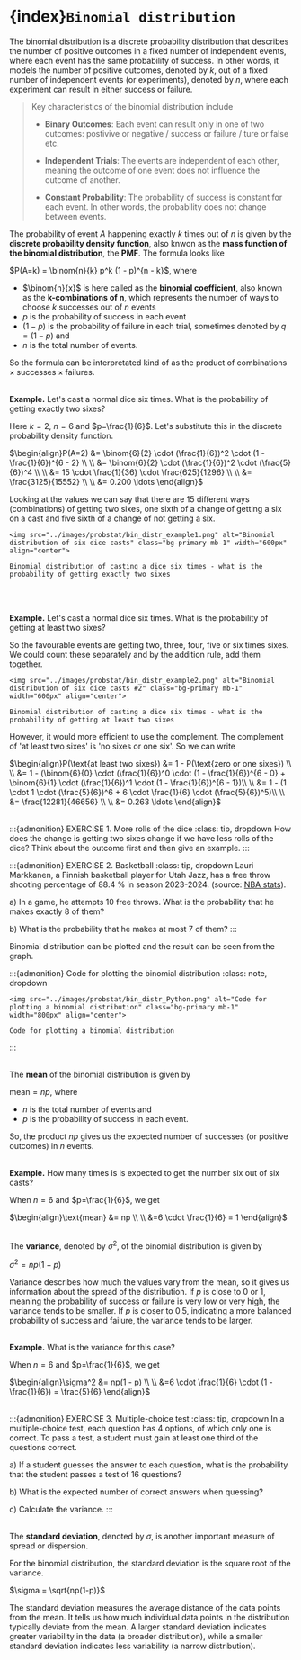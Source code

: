 # {index}`Binomial distribution`
The binomial distribution is a discrete probability distribution that describes the number of positive outcomes in a fixed number of independent events, where each event has the same probability of success. In other words, it models the number of positive outcomes, denoted by $k$, out of a fixed number of independent events (or experiments), denoted by $n$, where each experiment can result in either success or failure.

> Key characteristics of the binomial distribution include
>
> - **Binary Outcomes**: Each event can result only in one of two outcomes: postivive or negative / success or failure / ture or false etc.
>
> - **Independent Trials**: The events are independent of each other, meaning the outcome of one event does not influence the outcome of another.
>
> - **Constant Probability**: The probability of success is constant for each event. In other words, the probability does not change between events.

The probability of event $A$ happening exactly $k$ times out of $n$ is given by the **discrete probability density function**, also knwon as the **mass function of the binomial distribution**, the **PMF**. The formula looks like

$P(A=k) = \binom{n}{k} p^k (1 - p)^{n - k}$, where

- $\binom{n}{x}$ is here called as the **binomial coefficient**, also known as the **k-combinations of n**, which represents the number of ways to choose $k$ successes out of $n$ events
- $p$ is the probability of success in each event
- $(1 - p)$ is the probability of failure in each trial, sometimes denoted by $q = (1 - p)$ and
- $n$ is the total number of events.

So the formula can be interpretated kind of as the product of $\text{combinations} \times \text{successes} \times \text{failures}$.
<br></br>

**Example.** Let's cast a normal dice six times. What is the probability of getting exactly two sixes?

Here $k=2$, $n=6$ and $p=\frac{1}{6}$. Let's substitute this in the discrete probability density function.

$\begin{align}P(A=2) &= \binom{6}{2} \cdot (\frac{1}{6})^2 \cdot (1 - \frac{1}{6})^{6 - 2} \\ \\
&= \binom{6}{2} \cdot (\frac{1}{6})^2 \cdot (\frac{5}{6})^4 \\ \\
&= 15 \cdot \frac{1}{36} \cdot \frac{625}{1296} \\ \\
&= \frac{3125}{15552} \\ \\
&= 0.200 \ldots \end{align}$

Looking at the values we can say that there are 15 different ways (combinations) of getting two sixes, one sixth of a change of getting a six on a cast and five sixth of a change of not getting a six.

```{figure-md} bin_distr_example1
<img src="../images/probstat/bin_distr_example1.png" alt="Binomial distribution of six dice casts" class="bg-primary mb-1" width="600px" align="center">

Binomial distribution of casting a dice six times - what is the probability of getting exactly two sixes
```
<br></br>

**Example.** Let's cast a normal dice six times. What is the probability of getting at least two sixes?

So the favourable events are getting two, three, four, five or six times sixes. We could count these separately and by the addition rule, add them together.

```{figure-md} bin_distr_example2
<img src="../images/probstat/bin_distr_example2.png" alt="Binomial distribution of six dice casts #2" class="bg-primary mb-1" width="600px" align="center">

Binomial distribution of casting a dice six times - what is the probability of getting at least two sixes
```

However, it would more efficient to use the complement. The complement of 'at least two sixes' is 'no sixes or one six'. So we can write

$\begin{align}P(\text{at least two sixes}) &= 1 - P(\text{zero or one sixes}) \\ \\
&= 1 - (\binom{6}{0} \cdot (\frac{1}{6})^0 \cdot (1 - \frac{1}{6})^{6 - 0} + \binom{6}{1} \cdot (\frac{1}{6})^1 \cdot (1 - \frac{1}{6})^{6 - 1})\\ \\
&= 1 - (1 \cdot 1 \cdot (\frac{5}{6})^6 + 6 \cdot \frac{1}{6} \cdot (\frac{5}{6})^5)\\ \\
&= \frac{12281}{46656} \\ \\
&= 0.263 \ldots \end{align}$
<br></br>

:::{admonition} EXERCISE 1. More rolls of the dice
:class: tip, dropdown
How does the change is getting two sixes change if we have less rolls of the dice? Think about the outcome first and then give an example.
:::

:::{admonition} EXERCISE 2. Basketball
:class: tip, dropdown
Lauri Markkanen, a Finnish basketball player for Utah Jazz, has a free throw shooting percentage of 88.4 % in season 2023-2024. (source: <a href="https://www.nba.com/stats/player/1628374" target="_blank">NBA stats</a>).

a) In a game, he attempts 10 free throws. What is the probability that he makes exactly 8 of them?

b) What is the probability that he makes at most 7 of them?
:::

Binomial distribution can be plotted and the result can be seen from the graph.

:::{admonition} Code for plotting the binomial distribution
:class: note, dropdown
```{figure-md} bin_distr_Python
<img src="../images/probstat/bin_distr_Python.png" alt="Code for plotting a binomial distribution" class="bg-primary mb-1" width="800px" align="center">

Code for plotting a binomial distribution
```
:::
<br></br>

The **mean** of the binomial distribution is given by

$\text{mean} = np$, where

- $n$ is the total number of events and
- $p$ is the probability of success in each event.

So, the product $np$ gives us the expected number of successes (or positive outcomes) in $n$ events.
<br></br>

**Example.** How many times is is expected to get the number six out of six casts?

When $n=6$ and $p=\frac{1}{6}$, we get

$\begin{align}\text{mean} &= np \\ \\
&=6 \cdot \frac{1}{6} = 1 \end{align}$
<br></br>

The **variance**, denoted by $\sigma^2$, of the binomial distribution is given by

$\sigma^2 = np(1 - p)$

Variance describes how much the values vary from the mean, so it gives us information about the spread of the distribution. If $p$ is close to 0 or 1, meaning the probability of success or failure is very low or very high, the variance tends to be smaller. If $p$ is closer to 0.5, indicating a more balanced probability of success and failure, the variance tends to be larger.
<br></br>

**Example.** What is the variance for this case?

When $n=6$ and $p=\frac{1}{6}$, we get

$\begin{align}\sigma^2 &= np(1 - p) \\ \\
&=6 \cdot \frac{1}{6} \cdot (1 - \frac{1}{6}) = \frac{5}{6} \end{align}$
<br></br>

:::{admonition} EXERCISE 3. Multiple-choice test
:class: tip, dropdown
In a multiple-choice test, each question has 4 options, of which only one is correct. To pass a test, a student must gain at least one third of the questions correct.

a) If a student guesses the answer to each question, what is the probability that the student passes a test of 16 questions?

b) What is the expected number of correct answers when quessing?

c) Calculate the variance.
:::
<br></br>

The **standard deviation**, denoted by $\sigma$, is another important measure of spread or dispersion. 

For the binomial distribution, the standard deviation is the square root of the variance.

$\sigma = \sqrt{np(1-p)}$

The standard deviation measures the average distance of the data points from the mean. It tells us how much individual data points in the distribution typically deviate from the mean. A larger standard deviation indicates greater variability in the data (a broader distribution), while a smaller standard deviation indicates less variability (a narrow distribution).